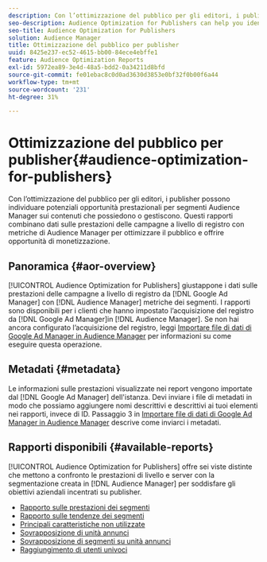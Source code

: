 ```yaml
---
description: Con l’ottimizzazione del pubblico per gli editori, i publisher possono individuare potenziali opportunità prestazionali per segmenti Audience Manager sui contenuti che possiedono o gestiscono. Questi rapporti combinano dati sulle prestazioni delle campagne a livello di registro con metriche di Audience Manager per ottimizzare il pubblico e offrire opportunità di monetizzazione.
seo-description: Audience Optimization for Publishers can help you identify potential performance opportunities for Audience Manager segments on your owned and operated content. These reports combine log-level campaign performance data with Audience Manager metrics to inform audience optimizations and monetization opportunities.
seo-title: Audience Optimization for Publishers
solution: Audience Manager
title: Ottimizzazione del pubblico per publisher
uuid: 8425e237-ec52-4615-bb00-84ece4ebffe1
feature: Audience Optimization Reports
exl-id: 5972ea89-3e4d-48a5-bdd2-0a34211d8bfd
source-git-commit: fe01ebac8c0d0ad3630d3853e0bf32f0b00f6a44
workflow-type: tm+mt
source-wordcount: '231'
ht-degree: 31%

---
```


# Ottimizzazione del pubblico per publisher{#audience-optimization-for-publishers}

Con l’ottimizzazione del pubblico per gli editori, i publisher possono individuare potenziali opportunità prestazionali per segmenti Audience Manager sui contenuti che possiedono o gestiscono. Questi rapporti combinano dati sulle prestazioni delle campagne a livello di registro con metriche di Audience Manager per ottimizzare il pubblico e offrire opportunità di monetizzazione.

## Panoramica {#aor-overview}

[!UICONTROL Audience Optimization for Publishers] giustappone i dati sulle prestazioni delle campagne a livello di registro da [!DNL Google Ad Manager] con [!DNL Audience Manager] metriche dei segmenti. I rapporti sono disponibili per i clienti che hanno impostato l’acquisizione del registro da [!DNL Google Ad Manager]in [!DNL Audience Manager]. Se non hai ancora configurato l’acquisizione del registro, leggi [Importare file di dati di Google Ad Manager in Audience Manager](import-dfp.md) per informazioni su come eseguire questa operazione.

## Metadati {#metadata}

Le informazioni sulle prestazioni visualizzate nei report vengono importate dal [!DNL Google Ad Manager] dell&#39;istanza. Devi inviare i file di metadati in modo che possiamo aggiungere nomi descrittivi e descrittivi ai tuoi elementi nei rapporti, invece di ID. Passaggio 3 in [Importare file di dati di Google Ad Manager in Audience Manager](../../../reporting/audience-optimization-reports/aor-publishers/import-dfp.md) descrive come inviarci i metadati.

## Rapporti disponibili {#available-reports}

[!UICONTROL Audience Optimization for Publishers] offre sei viste distinte che mettono a confronto le prestazioni di livello e server con la segmentazione creata in [!DNL Audience Manager] per soddisfare gli obiettivi aziendali incentrati su publisher.

+ [Rapporto sulle prestazioni dei segmenti](publisher-segment-performance.md)
+ [Rapporto sulle tendenze dei segmenti](publisher-segment-trends.md)
+ [Principali caratteristiche non utilizzate](publisher-top-unused-traits.md)
+ [Sovrapposizione di unità annunci](publisher-ad-unit-overlap.md)
+ [Sovrapposizione di segmenti su unità annunci](publisher-segment-ad-unit-overlap.md)
+ [Raggiungimento di utenti univoci](publisher-unique-reach.md)
